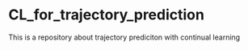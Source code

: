 # CL_for_trajectory_prediction
This is a repository about trajectory prediciton with continual learning
